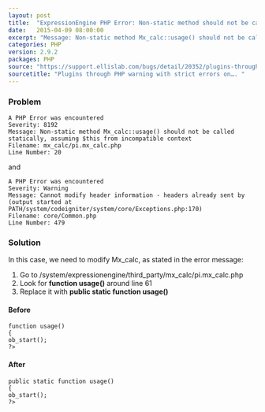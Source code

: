 ```yaml
---
layout: post
title:  "ExpressionEngine PHP Error: Non-static method should not be called statically"
date:   2015-04-09 08:00:00
excerpt: "Message: Non-static method Mx_calc::usage() should not be called statically, assuming $this from incompatible context"
categories: PHP
version: 2.9.2
packages: PHP
source: "https://support.ellislab.com/bugs/detail/20352/plugins-through-php-warning-with-strict-errors-on"
sourcetitle: "Plugins through PHP warning with strict errors on…. "
---
```


### Problem

    A PHP Error was encountered
    Severity: 8192
    Message: Non-static method Mx_calc::usage() should not be called statically, assuming $this from incompatible context
    Filename: mx_calc/pi.mx_calc.php
    Line Number: 20

and

    A PHP Error was encountered
    Severity: Warning
    Message: Cannot modify header information - headers already sent by (output started at PATH/system/codeigniter/system/core/Exceptions.php:170)
    Filename: core/Common.php
    Line Number: 479

### Solution

In this case, we need to modify Mx_calc, as stated in the error message:

1. Go to /system/expressionengine/third_party/mx_calc/pi.mx_calc.php
2. Look for **function usage()** around line 61
3. Replace it with **public static function usage()**

#### Before

    function usage()
    {
    ob_start();
    ?>

#### After

    public static function usage()
    {
    ob_start();
    ?>
